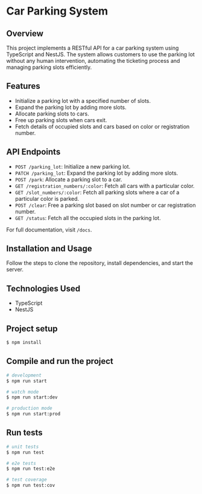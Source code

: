 # Car Parking System

## Overview
This project implements a RESTful API for a car parking system using TypeScript and NestJS. The system allows customers to use the parking lot without any human intervention, automating the ticketing process and managing parking slots efficiently.

## Features
- Initialize a parking lot with a specified number of slots.
- Expand the parking lot by adding more slots.
- Allocate parking slots to cars.
- Free up parking slots when cars exit.
- Fetch details of occupied slots and cars based on color or registration number.

## API Endpoints

- `POST /parking_lot`: Initialize a new parking lot.
- `PATCH /parking_lot`: Expand the parking lot by adding more slots.
- `POST /park`: Allocate a parking slot to a car.
- `GET /registration_numbers/:color`: Fetch all cars with a particular color.
- `GET /slot_numbers/:color`: Fetch all parking slots where a car of a particular color is parked.
- `POST /clear`: Free a parking slot based on slot number or car registration number.
- `GET /status`: Fetch all the occupied slots in the parking lot.

For full documentation, visit `/docs`.

## Installation and Usage
Follow the steps to clone the repository, install dependencies, and start the server.

## Technologies Used
- TypeScript
- NestJS

## Project setup

```bash
$ npm install
```

## Compile and run the project

```bash
# development
$ npm run start

# watch mode
$ npm run start:dev

# production mode
$ npm run start:prod
```

## Run tests

```bash
# unit tests
$ npm run test

# e2e tests
$ npm run test:e2e

# test coverage
$ npm run test:cov
```